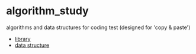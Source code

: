 # algorithm_study
algorithms and data structures for coding test (designed for 'copy &amp; paste')

* [library](https://github.com/rbgusdlza/algorithm_study/tree/main/library)
* [data structure]()
